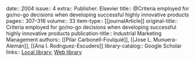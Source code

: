 date:: 2004
issue:: 4
extra:: Publisher: Elsevier
title:: @Criteria employed for go/no-go decisions when developing successful highly innovative products
pages:: 307–316
volume:: 33
item-type:: [[journalArticle]]
original-title:: Criteria employed for go/no-go decisions when developing successful highly innovative products
publication-title:: Industrial Marketing Management
authors:: [[Pilar Carbonell-Foulquié]], [[Jose L. Munuera-Alemán]], [[Ana I. Rodrıguez-Escudero]]
library-catalog:: Google Scholar
links:: [Local library](zotero://select/library/items/9Y7LMHMJ), [Web library](https://www.zotero.org/users/6520516/items/9Y7LMHMJ)
